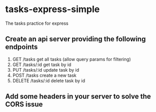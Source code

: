 # tasks-express-simple
The tasks practice for express 

## Create an api server providing the following endpoints
  1. GET /tasks       get all tasks (allow query params for filtering)
  2. GET /tasks/:id   get task by id
  3. PUT /tasks/:id   update task by id
  4. POST /tasks      create a new task
  5. DELETE  /tasks/:id  delete task by id
 
## Add some headers in your server to solve the CORS issue
